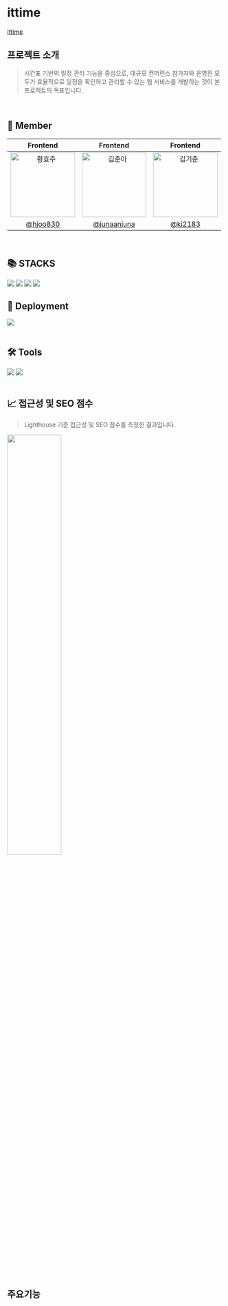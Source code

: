 # ittime

<a alt="ittime" href="https://ittime.site">ittime</a>




## 프로젝트 소개
> 시간표 기반의 일정 관리 기능을 중심으로, 대규모 컨퍼런스 참가자와 운영진 모두가 효율적으로 일정을 확인하고 관리할 수 있는 웹 서비스를 개발하는 것이 본 프로젝트의 목표입니다.

<br/>

## 👫 Member

|                                         Frontend                                          |                                         Frontend                                         |                                         Frontend                                         |
| :----------------------------------------------------------------------------------------------: | :--------------------------------------------------------------------------------------: | :--------------------------------------------------------------------------------------: |
| <img src="https://avatars.githubusercontent.com/u/105642658?v=4" width=150px alt="황효주"/>     | <img src="https://avatars.githubusercontent.com/u/127025192?v=4" width=150px alt="김준아"/> | <img src="https://avatars.githubusercontent.com/u/124009657?s=400&v=4" width=150px alt="김기준"/> |
|              [@hjoo830](https://github.com/hjoo830)              |            [@junaanjuna](https://github.com/junaanjuna)            |               [@ki2183](https://github.com/ki2183)               |

<br/>

<div align=left><h2>📚 STACKS</h2></div>

<div> 
  <img src="https://img.shields.io/badge/next.js-3F3F3F?style=for-the-badge&logo=next.js&logoColor=white">
  <img src="https://img.shields.io/badge/typescript-3178C6?style=for-the-badge&logo=typescript&logoColor=white">
  <img src="https://img.shields.io/badge/tailwindcss-06B6D4?style=for-the-badge&logo=tailwindcss&logoColor=white">
  <img src="https://img.shields.io/badge/zustand-25148F?style=for-the-badge&logo=Zustand&logoColor=white">
  <br>
</div>

<div align=left><h2>🚀 Deployment</h2></div>

<div>
  <img src="https://img.shields.io/badge/vercel-000000?style=for-the-badge&logo=vercel&logoColor=white">
</div>

<br>

<div align=left><h2>🛠 Tools</h2></div>

<div>
  <img src="https://img.shields.io/badge/github%20actions-3F3F3F?style=for-the-badge&logo=githubactions&logoColor=white">
  <img src="https://img.shields.io/badge/discord-5865F2?style=for-the-badge&logo=discord&logoColor=white">
</div>
<br>
<div align=left><h2>📈 접근성 및 SEO 점수</h2></div>

> Lighthouse 기준 접근성 및 SEO 점수를 측정한 결과입니다.
  <img width="50%" src="https://github.com/user-attachments/assets/4b57df9a-1813-43ba-9f78-4f63c14f84a7">
<br>

## 주요기능
